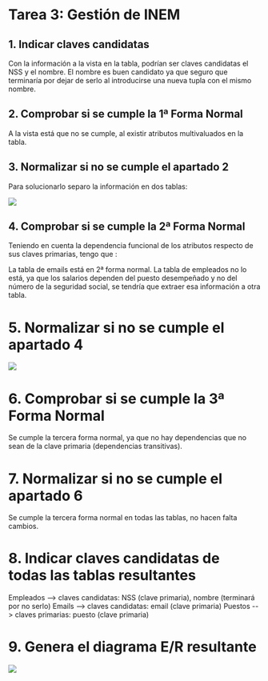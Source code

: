 
# Tarea 3: Gestión de INEM

## 1. Indicar claves candidatas

Con la información a la vista en la tabla, podrían ser claves candidatas el NSS y el nombre. El nombre es buen candidato ya que seguro que terminaría por dejar de serlo al introducirse una nueva tupla con el mismo nombre.

## 2. Comprobar si se cumple la 1ª Forma Normal

A la vista está que no se cumple, al existir atributos multivaluados en la tabla.

## 3. Normalizar si no se cumple el apartado 2

Para solucionarlo separo la información en dos tablas:

<img src="tarea3.1.png">

## 4. Comprobar si se cumple la 2ª Forma Normal

Teniendo en cuenta la dependencia funcional de los atributos respecto de sus claves primarias, tengo que :

La tabla de emails está en 2ª forma normal.
La tabla de empleados no lo está, ya que los salarios dependen del puesto desempeñado y no del número de la seguridad social, se tendría que extraer esa información a otra tabla.

# 5. Normalizar si no se cumple el apartado 4

<img src="tarea3.2.png">

# 6. Comprobar si se cumple la 3ª Forma Normal

Se cumple la tercera forma normal, ya que no hay dependencias que no sean de la clave primaria (dependencias  transitivas).

# 7. Normalizar si no se cumple el apartado 6

Se cumple la tercera forma normal en todas las  tablas, no hacen falta cambios.

# 8. Indicar claves candidatas de todas las tablas resultantes

Empleados --> claves candidatas: NSS (clave primaria), nombre (terminará por no serlo)
Emails --> claves candidatas: email (clave primaria)
Puestos --> claves primarias: puesto (clave primaria)

# 9. Genera el diagrama E/R resultante

<img src="tarea3.3.png">
